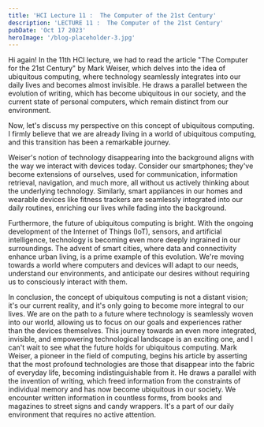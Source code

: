 ```yaml
---
title: 'HCI Lecture 11 :  The Computer of the 21st Century'
description: 'LECTURE 11 :  The Computer of the 21st Century'
pubDate: 'Oct 17 2023'
heroImage: '/blog-placeholder-3.jpg'
---
```



Hi again! In the 11th HCI lecture, we had to read the article "The Computer for the 21st Century" by Mark Weiser, which delves into the idea of ubiquitous computing, where technology seamlessly integrates into our daily lives and becomes almost invisible. He draws a parallel between the evolution of writing, which has become ubiquitous in our society, and the current state of personal computers, which remain distinct from our environment.


Now, let's discuss my perspective on this concept of ubiquitous computing. I firmly believe that we are already living in a world of ubiquitous computing, and this transition has been a remarkable journey.


Weiser's notion of technology disappearing into the background aligns with the way we interact with devices today. Consider our smartphones; they've become extensions of ourselves, used for communication, information retrieval, navigation, and much more, all without us actively thinking about the underlying technology. Similarly, smart appliances in our homes and wearable devices like fitness trackers are seamlessly integrated into our daily routines, enriching our lives while fading into the background.


Furthermore, the future of ubiquitous computing is bright. With the ongoing development of the Internet of Things (IoT), sensors, and artificial intelligence, technology is becoming even more deeply ingrained in our surroundings. The advent of smart cities, where data and connectivity enhance urban living, is a prime example of this evolution. We're moving towards a world where computers and devices will adapt to our needs, understand our environments, and anticipate our desires without requiring us to consciously interact with them.

In conclusion, the concept of ubiquitous computing is not a distant vision; it's our current reality, and it's only going to become more integral to our lives. We are on the path to a future where technology is seamlessly woven into our world, allowing us to focus on our goals and experiences rather than the devices themselves. This journey towards an even more integrated, invisible, and empowering technological landscape is an exciting one, and I can't wait to see what the future holds for ubiquitous computing.
Mark Weiser, a pioneer in the field of computing, begins his article by asserting that the most profound technologies are those that disappear into the fabric of everyday life, becoming indistinguishable from it. He draws a parallel with the invention of writing, which freed information from the constraints of individual memory and has now become ubiquitous in our society. We encounter written information in countless forms, from books and magazines to street signs and candy wrappers. It's a part of our daily environment that requires no active attention.

